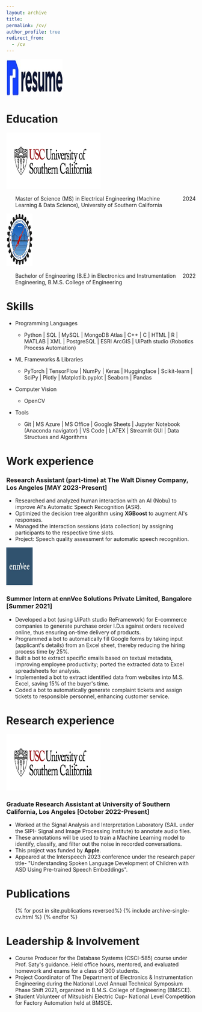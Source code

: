 ```yaml
---
layout: archive
title:
permalink: /cv/
author_profile: true
redirect_from:
  - /cv
---
```


<!-- {% include base_path %} -->

<div class="flexcontainer">
  <div>
    <a href="https://github.com/user-attachments/files/15539049/Sudarshana_Sudheendra_Rao_Resume.pdf" onclick="trackOutboundLink(this);">
      <img height="100px" src="/images/resum.jpg" width="150px">
    </a>
  </div>
</div>    

Education
======
<div class="flexcontainer">
  <div>
    <a href="https://usc.edu" onclick="trackOutboundLink(this);">
      <img height="150px" src="/images/usc_logo.png" width="250px">
    </a>
  </div>
  <div>
    <ul>
      <li style="display: flex; justify-content: space-between;">
        <span>Master of Science (MS) in Electrical Engineering (Machine Learning & Data Science), University of Southern California</span>
        <span>2024</span>
      </li>
    </ul>
  </div>
</div>

<div class="flexcontainer">
  <div>
    <a href="https://www.bmsce.ac.in/" onclick="trackOutboundLink(this);">
      <img height="140px" src="/images/bmsce_logo.jpg" width="70px">
    </a>
  </div>
  <div>
    <ul>
      <li style="display: flex; justify-content: space-between;">
      <span>Bachelor of Engineering (B.E.) in Electronics and Instrumentation Engineering, B.M.S. College of Engineering</span>
        <span>2022</span>
      </li>
    </ul>
  </div>
</div>

Skills
======
* Programming Languages
  * Python  \|  SQL  \|  MySQL  \|  MongoDB Atlas  \|  C++  \|  C  \|  HTML  \|  R  \|  MATLAB  \| XML  \|  PostgreSQL  \|  ESRI ArcGIS  \|  UiPath studio (Robotics Process Automation) 

* ML Frameworks & Libraries
  * PyTorch  \|  TensorFlow  \| NumPy \|  Keras  \|  Huggingface  \|  Scikit-learn  \|  SciPy  \|  Plotly  \|  Matplotlib.pyplot  \|  Seaborn  \|  Pandas

* Computer Vision
  * OpenCV

* Tools
  * Git  \|  MS Azure  \|  MS Office  \|  Google Sheets  \|  Jupyter Notebook (Anaconda navigator)  \|  VS Code  \|  LATEX  \|  Streamlit GUI  \|  Data Structues and Algorithms  

Work experience
======
### Research Assistant (part-time) at The Walt Disney Company, Los Angeles [MAY 2023-Present]
  * Researched and analyzed human interaction with an AI (Nobu) to improve AI's Automatic Speech Recognition (ASR).
  * Optimized the decision tree algorithm using **XGBoost** to augment AI's responses.
  * Managed the interaction sessions (data collection) by assigning participants to the respective time slots.
  * Project: Speech quality assessment for automatic speech recognition.

 <div class="flexcontainer">
  <div>
    <a href="https://ennvee.com/" onclick="trackOutboundLink(this);">
      <img height="100px" src="/images/ennlogog.jpeg" width="70px">
    </a>
  </div>
</div>

### Summer Intern at ennVee Solutions Private Limited, Bangalore [Summer 2021]
  *  Developed a bot (using UiPath studio ReFramework) for E-commerce companies to generate purchase order I.D.s against orders received online, thus ensuring on-time delivery of products.
  *  Programmed a bot to automatically fill Google forms by taking input (applicant's details) from an Excel sheet, thereby reducing the hiring process time by 25%.
  *  Built a bot to extract specific emails based on textual metadata, improving employee productivity; ported the extracted data to Excel spreadsheets for analysis.
  *  Implemented a bot to extract identified data from websites into M.S. Excel, saving 15% of the buyer's time.
  *  Coded a bot to automatically generate complaint tickets and assign tickets to responsible personnel, enhancing customer service.

Research experience
======
<div class="flexcontainer">
  <div>
    <a href="https://sail.usc.edu/" onclick="trackOutboundLink(this);">
      <img height="150px" src="/images/usc_logo.png" width="250px">
    </a>
  </div>
 </div>
 
### Graduate Research Assistant at University of Southern California, Los Angeles [October 2022-Present]
* Worked at the Signal Analysis and Interpretation Laboratory (SAIL under the SIPI- Signal and Image Processing Institute) to annotate audio files. 
* These annotations will be used to train a Machine Learning model to identify, classify, and filter out the noise in recorded conversations.
* This project was funded by **Apple**.
* Appeared at the Interspeech 2023 conference under the research paper title- "Understanding Spoken Language Development of Children with ASD Using Pre-trained Speech Embeddings".

Publications
======
  <ul>{% for post in site.publications reversed%}
    {% include archive-single-cv.html %}
  {% endfor %}</ul>
  
Leadership & Involvement
======
* Course Producer for the Database Systems (CSCI-585) course under Prof. Saty's guidance. Held office hours, mentored, and evaluated homework and exams for a class of 300 students.
* Project Coordinator of The Department of Electronics & Instrumentation Engineering during the National Level Annual Technical Symposium Phase Shift 2021, organized in B.M.S. College of Engineering (BMSCE).
* Student Volunteer of Mitsubishi Electric Cup- National Level Competition for Factory Automation held at BMSCE.          
